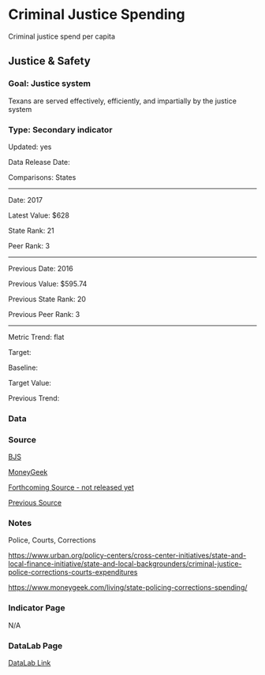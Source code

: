 # Criminal Justice Spending

Criminal justice spend per capita

## Justice & Safety

### Goal: Justice system

Texans are served effectively, efficiently, and impartially by the justice system

### Type: Secondary indicator

Updated: yes

Data Release Date: 

Comparisons: States

----

Date: 2017

Latest Value: $628

State Rank: 21

Peer Rank: 3

----

Previous Date: 2016

Previous Value: $595.74

Previous State Rank: 20

Previous Peer Rank: 3

----

Metric Trend: flat

Target: 

Baseline: 

Target Value: 

Previous Trend: 



<!--### Value

| Year |  Value      | Rank     | Previous Year   | Previous Value | Previous Rank | Trend | 
| ----------- | ----------- | ----------- | ----------- | ----------- | ----------- | -----------|
|    2018     |    $510     | 24        |             |             | N/A         |       | 

-->
### Data

### Source

[BJS](https://bjs.ojp.gov/library/publications/justice-expenditures-and-employment-united-states-2017)

[MoneyGeek](https://www.moneygeek.com/living/state-policing-corrections-spending/)

[Forthcoming Source - not released yet](https://bjs.ojp.gov/library/publications/forthcoming)

[Previous Source](https://bjs.ojp.gov/library/publications/justice-expenditure-and-employment-extracts-2015-final)

### Notes

Police, Courts, Corrections


https://www.urban.org/policy-centers/cross-center-initiatives/state-and-local-finance-initiative/state-and-local-backgrounders/criminal-justice-police-corrections-courts-expenditures

https://www.moneygeek.com/living/state-policing-corrections-spending/

### Indicator Page

N/A


### DataLab Page

[DataLab Link](https://datalab.texas2036.org/MCKEXAG2017/texas-expenditure-by-agency?accesskey=txbibke)
